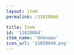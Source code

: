 ```yaml
---
layout: item
permalink: /11020064

title: Item
id: '11020064'
item_name: 'Unknown'
icon_url: '11050048.png'
---
```

